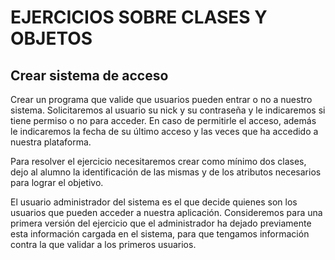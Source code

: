 # EJERCICIOS SOBRE CLASES Y OBJETOS

## Crear sistema de acceso
Crear un programa que valide que usuarios pueden entrar o no a nuestro sistema. Solicitaremos al usuario su 
nick y su 
contraseña y le indicaremos si tiene permiso o no para acceder. En caso de permitirle el acceso, además le 
indicaremos la fecha de su último acceso y las veces que ha accedido a nuestra plataforma.

Para resolver el ejercicio necesitaremos crear como mínimo dos clases, dejo al alumno la identificación de las mismas 
y de los atributos necesarios para lograr el objetivo.

El usuario administrador del sistema es el que decide quienes son los usuarios que pueden acceder a nuestra 
aplicación. Consideremos para una primera versión del ejercicio que el administrador ha dejado previamente esta 
información cargada en el sistema, para que tengamos información contra la que validar a los primeros usuarios.
